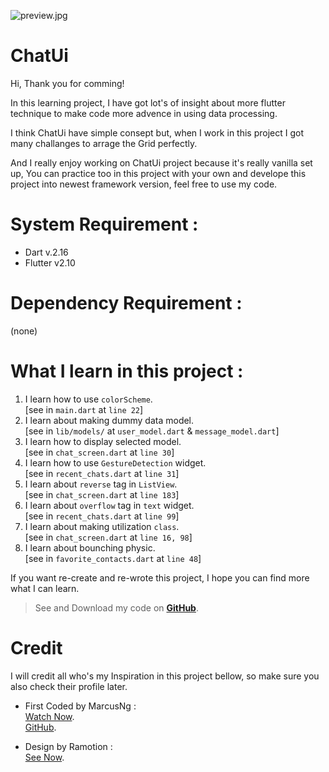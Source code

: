 ![preview.jpg](https://github.com/DVCone/chatui/blob/master/preview.png)

# ChatUi

Hi, Thank you for comming!

In this learning project, I have got lot's of insight about more flutter technique to make code more advence in using data processing.

I think ChatUi have simple consept but, when I work in this project I got many challanges to arrage the Grid perfectly.

And I really enjoy working on ChatUi project because it's really vanilla set up, You can practice too in this project with your own and develope this project into newest framework version, feel free to use my code.

# System Requirement :
- Dart v.2.16
- Flutter v2.10

# Dependency Requirement :
(none)

# What I learn in this project :
1. I learn how to use `colorScheme`. <br/>
[see in `main.dart` at `line 22`]
2. I learn about making dummy data model. <br/>
[see in `lib/models/` at `user_model.dart` & `message_model.dart`]
3. I learn how to display selected model. <br/>
[see in `chat_screen.dart` at `line 30`]
4. I learn how to use `GestureDetection` widget. <br/>
[see in `recent_chats.dart` at `line 31`]
5. I learn about `reverse` tag in `ListView`. <br/>
[see in `chat_screen.dart` at `line 183`]
6. I learn about `overflow` tag in `text` widget. <br/>
[see in `recent_chats.dart` at `line 99`]
7. I learn about making utilization `class`. <br/>
[see in `chat_screen.dart` at `line 16, 98`]
8. I learn about bounching physic. <br/>
[see in `favorite_contacts.dart` at `line 48`]

If you want re-create and re-wrote this project, I hope you can find more what I can learn.

> See and Download my code on **[GitHub](https://github.com/DVCone/chatui/)**.

# Credit
I will credit all who's my Inspiration in this project bellow, so make sure you also check their profile later.

+ First Coded by MarcusNg : <br/> [Watch Now](https://www.youtube.com/watch?v=h-igXZCCrrc&t=20s). <br/> [GitHub](https://github.com/MarcusNg/flutter_chat_ui_starter).

+ Design by Ramotion : <br/> [See Now](https://dribbble.com/shots/6428387-Messenger-Mobile-Concept).